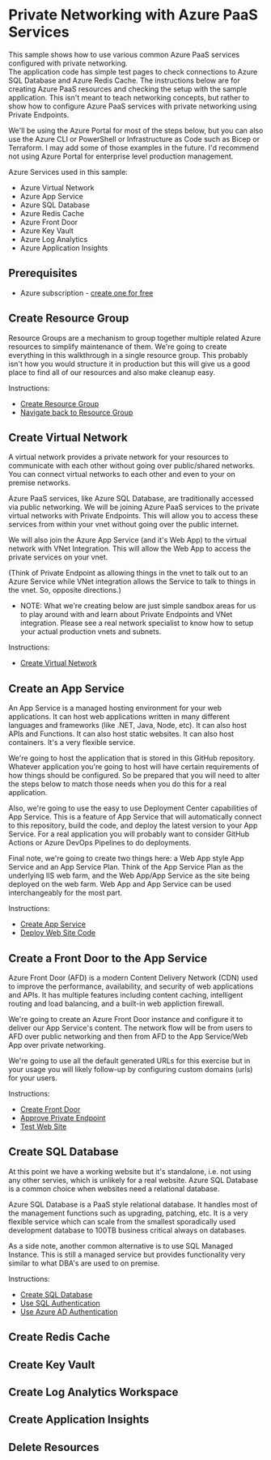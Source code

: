 # Private Networking with Azure PaaS Services

This sample shows how to use various common Azure PaaS services configured with private networking.  
The application code has simple test pages to check connections to Azure SQL Database and Azure Redis Cache.
The instructions below are for creating Azure PaaS resources and checking the setup with the sample application.
This isn't meant to teach networking concepts, but rather to show how to configure Azure PaaS services with private networking using Private Endpoints.

We'll be using the Azure Portal for most of the steps below, but you can also use the Azure CLI or PowerShell or Infrastructure as Code such as Bicep or Terraform.  I may add some of those examples in the future.  I'd recommend not using Azure Portal for enterprise level production management.

Azure Services used in this sample:
- Azure Virtual Network
- Azure App Service
- Azure SQL Database
- Azure Redis Cache
- Azure Front Door
- Azure Key Vault
- Azure Log Analytics
- Azure Application Insights

## Prerequisites

- Azure subscription - [create one for free](https://azure.microsoft.com/free/)

## Create Resource Group
Resource Groups are a mechanism to group together multiple related Azure resources to simplify maintenance of them. 
We're going to create everything in this walkthrough in a single resource group.  This probably isn't how you would structure it in production but this will give us a good place to find all of our resources and also make cleanup easy.

Instructions:
- [Create Resource Group](docs/create-resource-group.md#create-resource-group)
- [Navigate back to Resource Group](docs/create-resource-group.md#getting-back-to-the-resource-group)

## Create Virtual Network
A virtual network provides a private network for your resources to communicate with each other without going over public/shared networks.  You can connect virtual networks to each other and even to your on premise networks.

Azure PaaS services, like Azure SQL Database, are traditionally accessed via public networking.  We will be joining Azure PaaS services to the private virtual networks with Private Endpoints.  This will allow you to access these services from within your vnet without going over the public internet.

We will also join the Azure App Service (and it's Web App) to the virtual network with VNet Integration.  This will allow the Web App to access the private services on your vnet.

(Think of Private Endpoint as allowing things in the vnet to talk out to an Azure Service while VNet integration allows the Service to talk to things in the vnet.  So, opposite directions.)

* NOTE: What we're creating below are just simple sandbox areas for us to play around with and learn about Private Endpoints and VNet integration. Please see a real network specialist to know how to setup your actual production vnets and subnets.

Instructions:
- [Create Virtual Network](docs/create-virtual-network.md)



## Create an App Service
An App Service is a managed hosting environment for your web applications.  It can host web applications written in many different languages and frameworks (like .NET, Java, Node, etc).  It can also host APIs and Functions.  It can also host static websites.  It can also host containers.  It's a very flexible service.

We're going to host the application that is stored in this GitHub repository.  Whatever application you're going to host will have certain requirements of how things should be configured.  So be prepared that you will need to alter the steps below to match those needs when you do this for a real application.

Also, we're going to use the easy to use Deployment Center capabilities of App Service.  This is a feature of App Service that will automatically connect to this repository, build the code, and deploy the latest version to your App Service.  For a real application you will probably want to consider GitHub Actions or Azure DevOps Pipelines to do deployments.

Final note, we're going to create two things here: a Web App style App Service and an App Service Plan. Think of the App Service Plan as the underlying IIS web farm, and the Web App/App Service as the site being deployed on the web farm.  Web App and App Service can be used interchangeably for the most part.

Instructions:
- [Create App Service](docs/create-web-app.md#create-app-service)
- [Deploy Web Site Code](docs/create-web-app.md#deploy-application)

## Create a Front Door to the App Service
Azure Front Door (AFD) is a modern Content Delivery Network (CDN) used to improve the performance, availability, and security of web applications and APIs.  It has multiple features including content caching, intelligent routing and load balancing, and a built-in web appliction firewall.

We're going to create an Azure Front Door instance and configure it to deliver our App Service's content.  The network flow will be from users to AFD over public networking and then from AFD to the App Service/Web App over private networking.

We're going to use all the default generated URLs for this exercise but in your usage you will likely follow-up by configuring custom domains (urls) for your users.

Instructions:
- [Create Front Door](docs/create-front-door.md)
- [Approve Private Endpoint](docs/create-front-door.md#approve-private-endpoint)
- [Test Web Site](docs/create-front-door.md#test-the-web-app)

## Create SQL Database
At this point we have a working website but it's standalone, i.e. not using any other servies, which is unlikely for a real website.  Azure SQL Database is a common choice when websites need a relational database.

Azure SQL Database is a PaaS style relational database.  It handles most of the management functions such as upgrading, patching, etc.  It is a very flexible service which can scale from the smallest sporadically used development database to 100TB business critical always on databases.

As a side note, another common alternative is to use SQL Managed Instance.  This is still a managed service but provides functionality very similar to what DBA's are used to on premise.  

Instructions:
- [Create SQL Database](docs/create-sql-database.md)
- [Use SQL Authentication](docs/create-sql-database.md#use-sql-auth-connection-string)
- [Use Azure AD Authentication](docs/create-sql-database.md#use-azure-ad-connection-string)

## Create Redis Cache

## Create Key Vault

## Create Log Analytics Workspace

## Create Application Insights

## Delete Resources




[def]: docs/create-resource-group.md